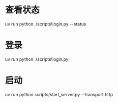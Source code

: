 # 查看状态
uv run python .\scripts\login.py --status

# 登录
uv run python .\scripts\login.py

# 启动
uv run python scripts/start_server.py --transport http